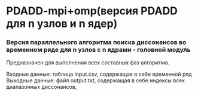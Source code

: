 # PDADD-mpi+omp(версия PDADD для n узлов и n ядер)

### Версия параллельного алгоритма поиска диссонансов во временном ряде для n узлов с n ядрами - головной модуль
Предназначен для выполнения всех составных фаз алгоритма.

Входные данные: таблица input.csv, содержащая в себе временной ряд<br>
Выходные данные: файл output.txt, содержащая в себе индексы всех диапазонных диссонансов, 
	
